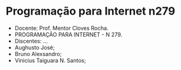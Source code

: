 # Programação para Internet n279
- Docente: Prof. Mentor Cloves Rocha.
- PROGRAMAÇÃO PARA INTERNET  - N 279.
- Discentes: ...
- Aughusto José;
- Bruno Alexsandro;
- Vinicius Taiguara N. Santos;
